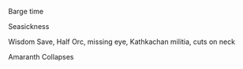 Barge time

Seasickness

Wisdom Save, 
Half Orc, missing eye, Kathkachan militia, cuts on neck

Amaranth Collapses


